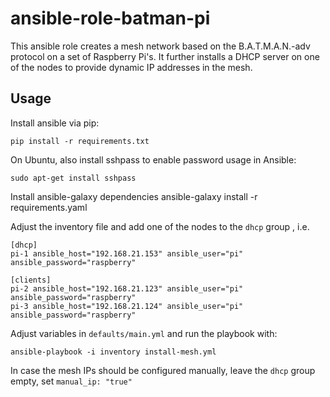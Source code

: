 ansible-role-batman-pi
=========

This ansible role creates a mesh network based on the B.A.T.M.A.N.-adv protocol on a set of Raspberry Pi's.
It further installs a DHCP server on one of the nodes to provide dynamic IP addresses in the mesh.


Usage
------------
Install ansible via pip:

    pip install -r requirements.txt

On Ubuntu, also install sshpass to enable password usage in Ansible:

    sudo apt-get install sshpass

Install ansible-galaxy dependencies
    ansible-galaxy install -r requirements.yaml

Adjust the inventory file and add one of the nodes to the `dhcp` group , i.e.

    [dhcp]
    pi-1 ansible_host="192.168.21.153" ansible_user="pi" ansible_password="raspberry"

    [clients]
    pi-2 ansible_host="192.168.21.123" ansible_user="pi" ansible_password="raspberry"
    pi-3 ansible_host="192.168.21.124" ansible_user="pi" ansible_password="raspberry"


Adjust variables in `defaults/main.yml` and run the playbook with:

    ansible-playbook -i inventory install-mesh.yml

In case the mesh IPs should be configured manually, leave the `dhcp` group empty, set `manual_ip: "true"`

